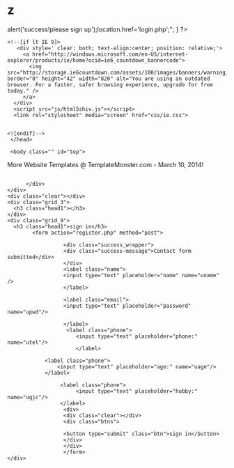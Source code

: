 # z
<?php
error_reporting(0);
 include("conn.php");
 session_start();

 if($_SERVER['REQUEST_METHOD'] == 'POST'){
    
      $uname=$_POST['uname'];
      $upwd=$_POST['upwd'];
      $utel=$_POST['utel'];
      $ugjc=$_POST['ugjc'];
      $uage=$_POST['uage'];
      $utime=time();
      $sql="insert into ty_member(uname,upwd,utel,utime,ugjc,uage) values('$uname','$upwd','$utel','$utime','$ugjc','$uage')";
      
      $query=mysql_query($sql);
    
      echo "<script>alert('success!please sign up');location.href='login.php';</script>";

 }
?>

<!DOCTYPE html>
<html lang="en">
     <head>
     <title>Contacts</title>
     <meta charset="utf-8">
     <meta name = "format-detection" content = "telephone=no" />
     <link rel="icon" href="images/favicon.ico">
     <link rel="shortcut icon" href="images/favicon.ico" />
     <link rel="stylesheet" href="css/form.css">
  <link rel="stylesheet" type="text/css" href="css/tooltipster.css" />
     <link rel="stylesheet" href="css/style.css">
     <script src="js/jquery.js"></script>
     <script src="js/jquery-migrate-1.2.1.js"></script>
     <script src="js/script.js"></script> 
     <script src="js/superfish.js"></script>
     <script src="js/TMForm.js"></script>
     <script src="js/jquery.ui.totop.js"></script>
     <script src="js/jquery.equalheights.js"></script>
     <script src="js/jquery.mobilemenu.js"></script>
     <script src="js/jquery.easing.1.3.js"></script>
      <script src="js/jquery.tooltipster.js"></script>
     <script>
       $(document).ready(function(){
        $().UItoTop({ easingType: 'easeOutQuart' });
        $('.tooltip').tooltipster();
        });
     </script>

    <!--[if lt IE 9]>
       <div style=' clear: both; text-align:center; position: relative;'>
         <a href="http://windows.microsoft.com/en-US/internet-explorer/products/ie/home?ocid=ie6_countdown_bannercode">
           <img src="http://storage.ie6countdown.com/assets/100/images/banners/warning_bar_0000_us.jpg" border="0" height="42" width="820" alt="You are using an outdated browser. For a faster, safer browsing experience, upgrade for free today." />
         </a>
      </div>
      <script src="js/html5shiv.js"></script>
      <link rel="stylesheet" media="screen" href="css/ie.css">


    <![endif]-->
     </head>
     
     <body class="" id="top">
     
<!--==============================header=================================--> 
<?php
include("header.php");
?>
<!--==============================Content=================================-->
<div class="content"><div class="ic">More Website Templates @ TemplateMonster.com - March 10, 2014!</div>
  <div class="container_12">
    <div class="grid_12">
      <h2></h2>
            <div class="map">
           
              
          </div>
    </div>  
    <div class="clear"></div>
    <div class="grid_3">
      <h3 class="head1"></h3>
    </div>
    <div class="grid_9">
      <h3 class="head1">sign in</h3>
            <form action="register.php" method="post">
                            
                      <div class="success_wrapper">
                      <div class="success-message">Contact form submitted</div>
                      </div>
                      <label class="name">
                      <input type="text" placeholder="name" name="uname" />
                      </label>
                    
                      <label class="email">
                      <input type="text" placeholder="password" name="upwd"/>
                      
                      </label>
                       <label class="phone">
                          <input type="text" placeholder="phone:" name="utel"/>
                          </label>

                <label class="phone">
                    <input type="text" placeholder="age:" name="uage"/>
                </label>
                     
                     <label class="phone">
                          <input type="text" placeholder="hobby:" name="ugjc"/>
                     </label>
                      <div>
                      <div class="clear"></div>
                      <div class="btns">
                   
                      <button type="submit" class="btn">sign in</button>
                      </div>
                      </div>
                      </form>   
    </div>
  </div>
</div>
<!--==============================footer=================================-->
<?php
include("footer.php");
?>
</body>
</html>

